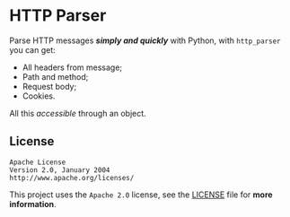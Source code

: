 # HTTP Parser

Parse HTTP messages ***simply and quickly*** with Python, with `http_parser` you can get:

- All headers from message;
- Path and method;
- Request body;
- Cookies.

All this *accessible* through an object.

## License

```
Apache License
Version 2.0, January 2004
http://www.apache.org/licenses/
```

This project uses the `Apache 2.0` license, see the [LICENSE](https://github.com/x07ex/http_parser/blob/main/LICENSE) file for **more information**.